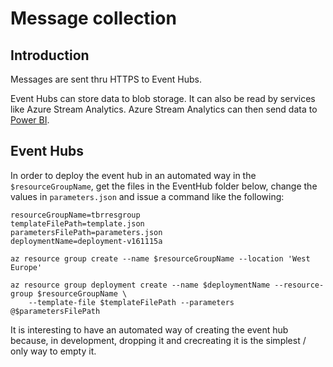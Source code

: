 # Message collection

## Introduction

Messages are sent thru HTTPS to Event Hubs. 

Event Hubs can store data to blob storage. It can also be read by services like Azure Stream Analytics.
Azure Stream Analytics can then send data to [Power BI](http://powerbi.com).

## Event Hubs

In order to deploy the event hub in an automated way in the `$resourceGroupName`, get the files in the EventHub folder below, 
change the values in `parameters.json` and issue a command like the following: 

```
resourceGroupName=tbrresgroup
templateFilePath=template.json
parametersFilePath=parameters.json
deploymentName=deployment-v161115a

az resource group create --name $resourceGroupName --location 'West Europe'

az resource group deployment create --name $deploymentName --resource-group $resourceGroupName \
    --template-file $templateFilePath --parameters @$parametersFilePath
```

It is interesting to have an automated way of creating the event hub because, in development, dropping it and crecreating it is the simplest / only way to empty it.

